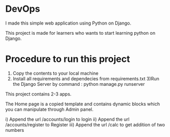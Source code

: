 # DevOps

I made this simple web application using Python on Django.  

This project is made for learners who wants to start learning python on Django.

<h1>Procedure to run this project</h1>

1) Copy the contents to your local machine
2) Install all requirements and dependecies from requirements.txt
3)Run the Django Server by command : python manage.py runserver


This project contains 2-3 apps.

The Home page is a copied template and contains dynamic blocks which you can manipulate through Admin panel.

i) Append the url /accounts/login to login
ii) Append the url /accounts/register to Register
iii) Append the url /calc to get addition of two numbers



